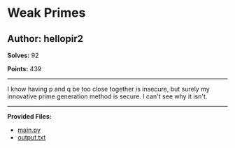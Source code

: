 # Weak Primes

## Author: hellopir2

**Solves:** 92

**Points:** 439

---

I know having p and q be too close together is insecure, but surely my innovative prime generation method is secure. I can't see why it isn't.

---

**Provided Files:**

- [main.py](./main.py)
- [output.txt](./output.txt)
